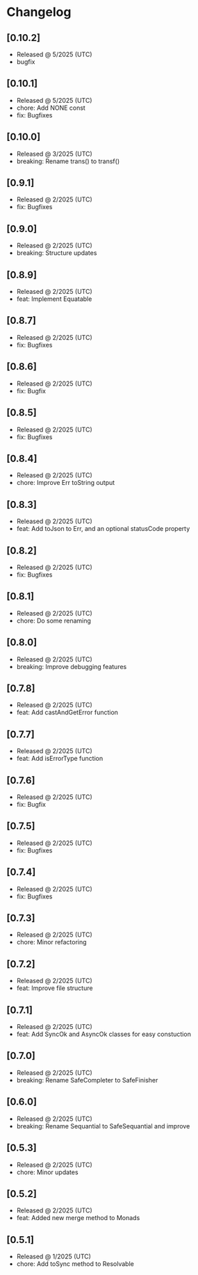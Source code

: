 # Changelog

## [0.10.2]

- Released @ 5/2025 (UTC)
- bugfix

## [0.10.1]

- Released @ 5/2025 (UTC)
- chore: Add NONE const
- fix: Bugfixes

## [0.10.0]

- Released @ 3/2025 (UTC)
- breaking: Rename trans() to transf()

## [0.9.1]

- Released @ 2/2025 (UTC)
- fix: Bugfixes

## [0.9.0]

- Released @ 2/2025 (UTC)
- breaking: Structure updates

## [0.8.9]

- Released @ 2/2025 (UTC)
- feat: Implement Equatable

## [0.8.7]

- Released @ 2/2025 (UTC)
- fix: Bugfixes

## [0.8.6]

- Released @ 2/2025 (UTC)
- fix: Bugfix

## [0.8.5]

- Released @ 2/2025 (UTC)
- fix: Bugfixes

## [0.8.4]

- Released @ 2/2025 (UTC)
- chore: Improve Err toString output

## [0.8.3]

- Released @ 2/2025 (UTC)
- feat: Add toJson to Err, and an optional statusCode property

## [0.8.2]

- Released @ 2/2025 (UTC)
- fix: Bugfixes

## [0.8.1]

- Released @ 2/2025 (UTC)
- chore: Do some renaming

## [0.8.0]

- Released @ 2/2025 (UTC)
- breaking: Improve debugging features

## [0.7.8]

- Released @ 2/2025 (UTC)
- feat: Add castAndGetError function

## [0.7.7]

- Released @ 2/2025 (UTC)
- feat: Add isErrorType function

## [0.7.6]

- Released @ 2/2025 (UTC)
- fix: Bugfix

## [0.7.5]

- Released @ 2/2025 (UTC)
- fix: Bugfixes

## [0.7.4]

- Released @ 2/2025 (UTC)
- fix: Bugfixes

## [0.7.3]

- Released @ 2/2025 (UTC)
- chore: Minor refactoring

## [0.7.2]

- Released @ 2/2025 (UTC)
- feat: Improve file structure

## [0.7.1]

- Released @ 2/2025 (UTC)
- feat: Add SyncOk and AsyncOk classes for easy constuction

## [0.7.0]

- Released @ 2/2025 (UTC)
- breaking: Rename SafeCompleter to SafeFinisher

## [0.6.0]

- Released @ 2/2025 (UTC)
- breaking: Rename Sequantial to SafeSequantial and improve

## [0.5.3]

- Released @ 2/2025 (UTC)
- chore: Minor updates

## [0.5.2]

- Released @ 2/2025 (UTC)
- feat: Added new merge method to Monads

## [0.5.1]

- Released @ 1/2025 (UTC)
- chore: Add toSync method to Resolvable
